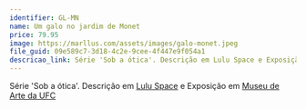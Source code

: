 ```yaml
---
identifier: GL-MN
name: Um galo no jardim de Monet
price: 79.95
image: https://marllus.com/assets/images/galo-monet.jpeg
file_guid: 09e589c7-3d18-4c2e-9cee-4f447e9f054a1
descricao_link: Série 'Sob a ótica'. Descrição em Lulu Space e Exposição em Museu de arte da UFC
---
```

Série 'Sob a ótica'. Descrição em <a href="https://marllus.com/arte/2020/12/06/sob-otica.html">Lulu Space</a> e Exposição em <a href="https://mauc.ufc.br/pt/marllus-lustosa/">Museu de Arte da UFC</a>
